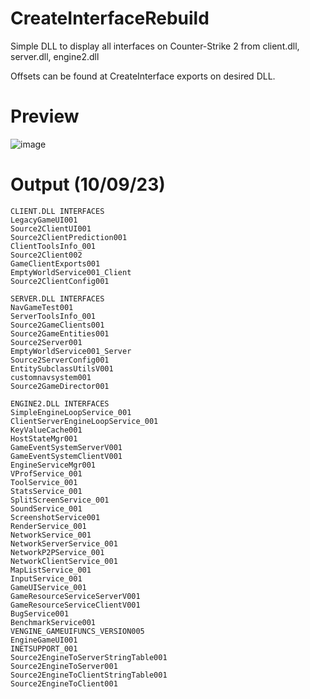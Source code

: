 # CreateInterfaceRebuild
 Simple DLL to display all interfaces on Counter-Strike 2 from client.dll, server.dll, engine2.dll

 Offsets can be found at CreateInterface exports on desired DLL.

# Preview
![image](https://github.com/keybangz/CreateInterfaceRebuild/assets/23132897/dbec7f3f-bf60-4d22-b286-f0840146cb88)

# Output (10/09/23)
```
CLIENT.DLL INTERFACES
LegacyGameUI001
Source2ClientUI001
Source2ClientPrediction001
ClientToolsInfo_001
Source2Client002
GameClientExports001
EmptyWorldService001_Client
Source2ClientConfig001

SERVER.DLL INTERFACES
NavGameTest001
ServerToolsInfo_001
Source2GameClients001
Source2GameEntities001
Source2Server001
EmptyWorldService001_Server
Source2ServerConfig001
EntitySubclassUtilsV001
customnavsystem001
Source2GameDirector001

ENGINE2.DLL INTERFACES
SimpleEngineLoopService_001
ClientServerEngineLoopService_001
KeyValueCache001
HostStateMgr001
GameEventSystemServerV001
GameEventSystemClientV001
EngineServiceMgr001
VProfService_001
ToolService_001
StatsService_001
SplitScreenService_001
SoundService_001
ScreenshotService001
RenderService_001
NetworkService_001
NetworkServerService_001
NetworkP2PService_001
NetworkClientService_001
MapListService_001
InputService_001
GameUIService_001
GameResourceServiceServerV001
GameResourceServiceClientV001
BugService001
BenchmarkService001
VENGINE_GAMEUIFUNCS_VERSION005
EngineGameUI001
INETSUPPORT_001
Source2EngineToServerStringTable001
Source2EngineToServer001
Source2EngineToClientStringTable001
Source2EngineToClient001
```
